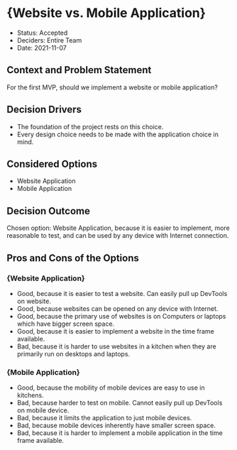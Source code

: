 # {Website vs. Mobile Application}

* Status: Accepted
* Deciders: Entire Team
* Date: 2021-11-07

## Context and Problem Statement

For the first MVP, should we implement a website or mobile application?

## Decision Drivers

* The foundation of the project rests on this choice.
* Every design choice needs to be made with the application choice in mind.

## Considered Options

* Website Application
* Mobile Application

## Decision Outcome

Chosen option: Website Application, because it is easier to implement, more reasonable to test, and can be used by any device with Internet connection.

## Pros and Cons of the Options

### {Website Application}
* Good, because it is easier to test a website. Can easily pull up DevTools on website.
* Good, because websites can be opened on any device with Internet.
* Good, because the primary use of websites is on Computers or laptops which have bigger screen space.
* Good, because it is easier to implement a website in the time frame available.
* Bad, because it is harder to use websites in a kitchen when they are primarily run on desktops and laptops.

### {Mobile Application}

* Good, because the mobility of mobile devices are easy to use in kitchens.
* Bad, because harder to test on mobile. Cannot easily pull up DevTools on mobile device.
* Bad, because it limits the application to just mobile devices.
* Bad, because mobile devices inherently have smaller screen space.
* Bad, because it is harder to implement a mobile application in the time frame available.
